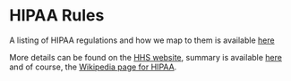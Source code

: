 # HIPAA Rules

A listing of HIPAA regulations and how we map to them is available [here](https://hipaa.provatahealth.io)

More details can be found on the [HHS website](http://www.hhs.gov/ocr/privacy), summary is available [here](http://www.hhs.gov/ocr/privacy/hipaa/understanding/summary/) and of course, the [Wikipedia page for HIPAA](http://en.wikipedia.org/wiki/Health_Insurance_Portability_and_Accountability_Act).
